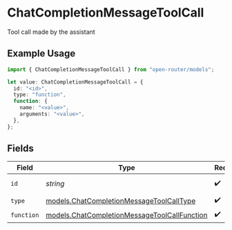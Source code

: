 # ChatCompletionMessageToolCall

Tool call made by the assistant

## Example Usage

```typescript
import { ChatCompletionMessageToolCall } from "open-router/models";

let value: ChatCompletionMessageToolCall = {
  id: "<id>",
  type: "function",
  function: {
    name: "<value>",
    arguments: "<value>",
  },
};
```

## Fields

| Field                                                                                              | Type                                                                                               | Required                                                                                           | Description                                                                                        |
| -------------------------------------------------------------------------------------------------- | -------------------------------------------------------------------------------------------------- | -------------------------------------------------------------------------------------------------- | -------------------------------------------------------------------------------------------------- |
| `id`                                                                                               | *string*                                                                                           | :heavy_check_mark:                                                                                 | Tool call identifier                                                                               |
| `type`                                                                                             | [models.ChatCompletionMessageToolCallType](../models/chatcompletionmessagetoolcalltype.md)         | :heavy_check_mark:                                                                                 | N/A                                                                                                |
| `function`                                                                                         | [models.ChatCompletionMessageToolCallFunction](../models/chatcompletionmessagetoolcallfunction.md) | :heavy_check_mark:                                                                                 | N/A                                                                                                |